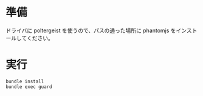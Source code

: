 準備
====

ドライバに poltergeist を使うので、パスの通った場所に phantomjs をインストールしてください。

実行
====

```
bundle install
bundle exec guard
```
